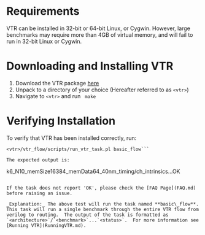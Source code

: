 # Requirements #
VTR can be installed in 32-bit or 64-bit Linux, or Cygwin.  However, large benchmarks may require more than 4GB of virtual memory, and will fail to run in 32-bit Linux or Cygwin.

# Downloading and Installing VTR #

  1. Download the VTR package [here](http://www.eecg.utoronto.ca/vtr/terms.html)
  1. Unpack to a directory of your choice (Hereafter referred to as `<vtr>`)
  1. Navigate to `<vtr>` and run ```
make```

# Verifying Installation #
To verify that VTR has been installed correctly, run:
```
<vtr>/vtr_flow/scripts/run_vtr_task.pl basic_flow```

The expected output is:
```

k6_N10_memSize16384_memData64_40nm_timing/ch_intrinsics...OK
```

If the task does not report 'OK', please check the [FAQ Page](FAQ.md) before raising an issue.

_Explanation:_ The above test will run the task named **basic\_flow**.  This task will run a single benchmark through the entire VTR flow from verilog to routing.  The output of the task is formatted as `<architecture>`/`<benchmark>`...`<status>`.  For more information see [Running VTR](RunningVTR.md).